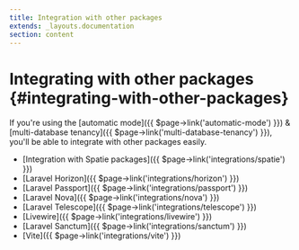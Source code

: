 ```yaml
---
title: Integration with other packages
extends: _layouts.documentation
section: content
---
```



# Integrating with other packages {#integrating-with-other-packages}

If you're using the [automatic mode]({{ $page->link('automatic-mode') }}) & [multi-database tenancy]({{ $page->link('multi-database-tenancy') }}), you'll be able to integrate with other packages easily.

- [Integration with Spatie packages]({{ $page->link('integrations/spatie') }})
- [Laravel Horizon]({{ $page->link('integrations/horizon') }})
- [Laravel Passport]({{ $page->link('integrations/passport') }})
- [Laravel Nova]({{ $page->link('integrations/nova') }})
- [Laravel Telescope]({{ $page->link('integrations/telescope') }})
- [Livewire]({{ $page->link('integrations/livewire') }})
- [Laravel Sanctum]({{ $page->link('integrations/sanctum') }})
- [Vite]({{ $page->link('integrations/vite') }})
